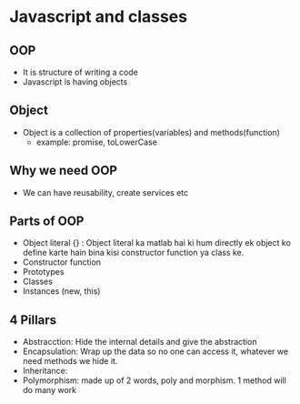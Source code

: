 # Javascript and classes

## OOP

- It is structure of writing a code
- Javascript is having objects

## Object

- Object is a collection of properties(variables) and methods(function)
  - example: promise, toLowerCase

## Why we need OOP

- We can have reusability, create services etc

## Parts of OOP

- Object literal {} : Object literal ka matlab hai ki hum directly ek object ko define karte hain bina kisi constructor function ya class ke.
- Constructor function
- Prototypes
- Classes
- Instances (new, this)



## 4 Pillars

- Abstracction: Hide the internal details and give the abstraction
- Encapsulation: Wrap up the data so no one can access it, whatever we need methods we hide it.
- Inheritance:	
- Polymorphism: made up of 2 words, poly and morphism. 1 method will do many work
